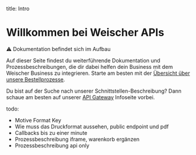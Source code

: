 title: Intro

# Willkommen bei Weischer APIs

:warning: Dokumentation befindet sich im Aufbau

Auf dieser Seite findest du weiterführende Dokumentation und Prozessbeschreibungen, die dir dabei helfen dein Business mit dem Weischer Business zu integrieren. Starte am besten mit der [Übersicht über unsere Bestellprozesse](bestellungen/0_Einführung-Bestellprozess.md).

Du bist auf der Suche nach unserer Schnittstellen-Beschreibung? Dann schaue am besten auf unserer 
[API Gateway](Api-Gateway.md) Infoseite vorbei.

todo:
- Motive Format Key
- Wie muss das Druckformat aussehen, public endpoint und pdf
- Callbacks bis zu einer minute
- Prozessbeschreibung iframe, warenkorb ergänzen
- Prozessbeschreibung api only
